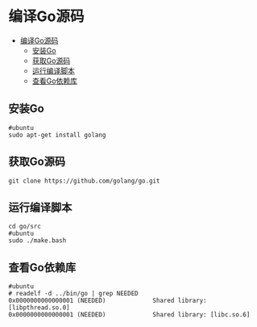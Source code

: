 # 编译Go源码

- [编译Go源码](#编译go源码)
  - [安装Go](#安装go)
  - [获取Go源码](#获取go源码)
  - [运行编译脚本](#运行编译脚本)
  - [查看Go依赖库](#查看go依赖库)

## 安装Go

```shell
#ubuntu
sudo apt-get install golang
```

## 获取Go源码

```shell
git clone https://github.com/golang/go.git
```

## 运行编译脚本

```shell
cd go/src
#ubuntu
sudo ./make.bash
```

## 查看Go依赖库

```shell
#ubuntu
# readelf -d ../bin/go | grep NEEDED
0x0000000000000001 (NEEDED)             Shared library: [libpthread.so.0]
0x0000000000000001 (NEEDED)             Shared library: [libc.so.6]
```